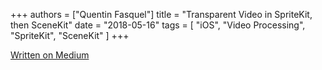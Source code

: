 +++
authors = ["Quentin Fasquel"]
title = "Transparent Video in SpriteKit, then SceneKit"
date = "2018-05-16"
tags = [ "iOS", "Video Processing", "SpriteKit", "SceneKit" ]
+++

[Written on Medium](https://medium.com/@quentinfasquel/ios-transparent-video-in-spritekit-then-scenekit-2fc66b8706a6)
